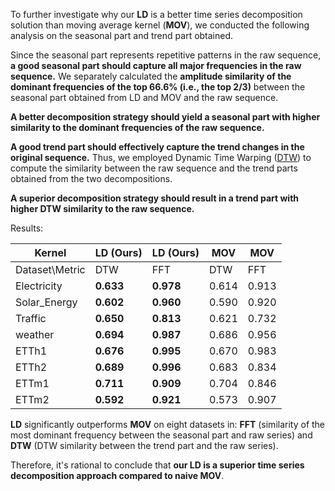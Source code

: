 To further investigate why our **LD** is a better time series decomposition solution than moving average kernel (**MOV**), we conducted the following analysis on the seasonal part and trend part obtained. 

Since the seasonal part represents repetitive patterns in the raw sequence, **a good seasonal part should capture all major frequencies in the raw sequence.**
We separately calculated the **amplitude similarity of the dominant frequencies of the top **66.6%** (i.e., the top **2/3**)** between the seasonal part obtained from LD and MOV and the raw sequence.

**A better decomposition strategy should yield a seasonal part with higher similarity to the dominant frequencies of the raw sequence.**

**A good trend part should effectively capture the trend changes in the original sequence.** Thus, we employed Dynamic Time Warping ([DTW](https://doi.org/10.1007/978-3-540-74048-3_4)) to compute the similarity between the raw sequence and the trend parts obtained from the two decompositions. 

**A superior decomposition strategy should result in a trend part with higher DTW similarity to the raw sequence.**

Results:

|Kernel|LD (Ours)|LD (Ours)|MOV|MOV|
|-|-|-|-|-|
|Dataset\Metric|DTW|FFT|DTW|FFT|
|Electricity|**0.633**|**0.978**|0.614|0.913|
|Solar_Energy|**0.602**|**0.960**|0.590|0.920|
|Traffic|**0.650**|**0.813**|0.621|0.732|
|weather|**0.694**|**0.987**|0.686|0.956|
|ETTh1|**0.676**|**0.995**|0.670|0.983|
|ETTh2|**0.689**|**0.996**|0.683|0.834|
|ETTm1|**0.711**|**0.909**|0.704|0.846|
|ETTm2|**0.592**|**0.921**|0.573|0.907|

**LD** significantly outperforms **MOV** on eight datasets in: **FFT** (similarity of the most dominant frequency between the seasonal part and raw series) and **DTW** (DTW similarity between the trend part and the raw series). 

Therefore, it's rational to conclude that **our LD is a superior time series decomposition approach compared to naive MOV**.
